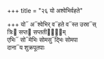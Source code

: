 +++
title = "२६ यो अश्वेभिर्वहते"

+++
यो᳓ अ᳓श्वेभिर् व᳓हते व᳓स्त उस्रा᳓स्  
त्रिः᳓ सप्त᳓ सप्ततीना᳐᳓म्  
एभिः᳓ सो᳓मेभिः सोमसु᳓द्भिः सोमपा  
दाना᳓य शुक्रपूतपाः